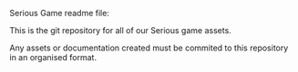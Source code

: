 Serious Game readme file:

This is the git repository for all of our Serious game assets. 

Any assets or documentation created must be commited to this repository in 
an organised format.